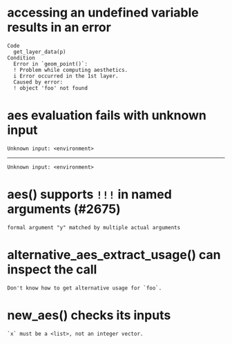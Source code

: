 # accessing an undefined variable results in an error

    Code
      get_layer_data(p)
    Condition
      Error in `geom_point()`:
      ! Problem while computing aesthetics.
      i Error occurred in the 1st layer.
      Caused by error:
      ! object 'foo' not found

# aes evaluation fails with unknown input

    Unknown input: <environment>

---

    Unknown input: <environment>

# aes() supports `!!!` in named arguments (#2675)

    formal argument "y" matched by multiple actual arguments

# alternative_aes_extract_usage() can inspect the call

    Don't know how to get alternative usage for `foo`.

# new_aes() checks its inputs

    `x` must be a <list>, not an integer vector.

